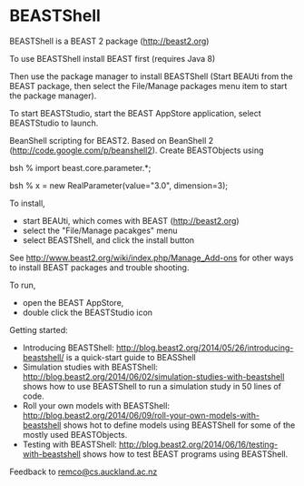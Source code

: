 BEASTShell
==========
BEASTShell is a BEAST 2 package (http://beast2.org)

To use BEASTShell install BEAST first (requires Java 8)

Then use the package manager to install BEASTShell (Start BEAUti from the BEAST package, then select the File/Manage packages menu item to start the package manager).

To start BEASTStudio, start the BEAST AppStore application, select BEASTStudio to launch.




BeanShell scripting for BEAST2. 
Based on BeanShell 2 (http://code.google.com/p/beanshell2).
Create BEASTObjects using

  bsh % import beast.core.parameter.*;

  bsh % x = new RealParameter(value="3.0", dimension=3);

To install, 
- start BEAUti, which comes with BEAST (http://beast2.org)
- select the "File/Manage pacakges" menu
- select BEASTShell, and click the install button

See http://www.beast2.org/wiki/index.php/Manage_Add-ons for other ways to install BEAST packages and trouble shooting.

To run, 
- open the BEAST AppStore, 
- double click the BEASTStudio icon

Getting started:
- Introducing BEASTShell: http://blog.beast2.org/2014/05/26/introducing-beastshell/ is a quick-start guide to BEASShell
- Simulation studies with BEASTShell: http://blog.beast2.org/2014/06/02/simulation-studies-with-beastshell shows how to use BEASTShell to run a simulation study in 50 lines of code.
- Roll your own models with BEASTShell: http://blog.beast2.org/2014/06/09/roll-your-own-models-with-beastshell shows hot to define models using BEASTShell for some of the mostly used BEASTObjects.
- Testing with BEASTShell: http://blog.beast2.org/2014/06/16/testing-with-beastshell shows how to test BEAST programs using BEASTShell.

Feedback to remco@cs.auckland.ac.nz

